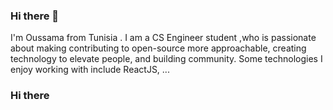 ### Hi there 👋

I'm Oussama from Tunisia . I am a CS Engineer student  ,who is passionate about making contributing to open-source more approachable, creating technology to elevate people, and building community. Some technologies I enjoy working with include ReactJS, ...

### Hi there
